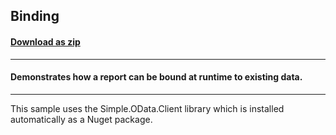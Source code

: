 ## Binding
#### [Download as zip](https://grapecity.github.io/DownGit/#/home?url=https://github.com/GrapeCity/ComponentOne-UWP-Samples/tree/master/C1.UWP.FlexReport/VB/Binding)
____
#### Demonstrates how a report can be bound at runtime to existing data.
____
This sample uses the Simple.OData.Client library which is installed automatically
as a Nuget package.
